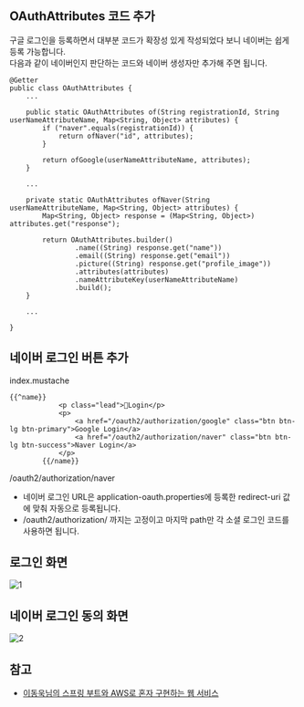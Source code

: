 ## OAuthAttributes 코드 추가
구글 로그인을 등록하면서 대부분 코드가 확장성 있게 작성되었다 보니 네이버는 쉽게 등록 가능합니다.   
다음과 같이 네이버인지 판단하는 코드와 네이버 생성자만 추가해 주면 됩니다.
```
@Getter
public class OAuthAttributes {
    ...

    public static OAuthAttributes of(String registrationId, String userNameAttributeName, Map<String, Object> attributes) {
        if ("naver".equals(registrationId)) {
            return ofNaver("id", attributes);
        }

        return ofGoogle(userNameAttributeName, attributes);
    }

    ...

    private static OAuthAttributes ofNaver(String userNameAttributeName, Map<String, Object> attributes) {
        Map<String, Object> response = (Map<String, Object>) attributes.get("response");

        return OAuthAttributes.builder()
                .name((String) response.get("name"))
                .email((String) response.get("email"))
                .picture((String) response.get("profile_image"))
                .attributes(attributes)
                .nameAttributeKey(userNameAttributeName)
                .build();
    }

    ...

}
```

## 네이버 로그인 버튼 추가
index.mustache
```
{{^name}}
            <p class="lead">🔐Login</p>
            <p>
                <a href="/oauth2/authorization/google" class="btn btn-lg btn-primary">Google Login</a>
                <a href="/oauth2/authorization/naver" class="btn btn-lg btn-success">Naver Login</a>
            </p>
        {{/name}}
```
/oauth2/authorization/naver
* 네이버 로그인 URL은 application-oauth.properties에 등록한 redirect-uri 값에 맞춰 자동으로 등록됩니다.
* /oauth2/authorization/ 까지는 고정이고 마지막 path만 각 소셜 로그인 코드를 사용하면 됩니다.

## 로그인 화면
![1]()

## 네이버 로그인 동의 화면
![2]()




## 참고
* [이동욱님의 스프링 부트와 AWS로 혼자 구현하는 웹 서비스](https://jojoldu.tistory.com/463)